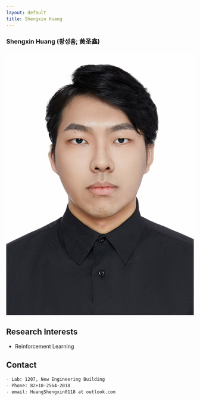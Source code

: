 ```yaml
---
layout: default
title: Shengxin Huang
---
```


### Shengxin Huang (황성흠; 黄圣鑫)
![alt_text](../assets/img/profile/profile_ShengxinHuang.jpg)

## Research Interests
- Reinforcement Learning

## Contact
```markdown
- Lab: 1207, New Engineering Building
- Phone: 82+10-2564-2018
- email: HuangShengxin0118 at outlook.com
```
